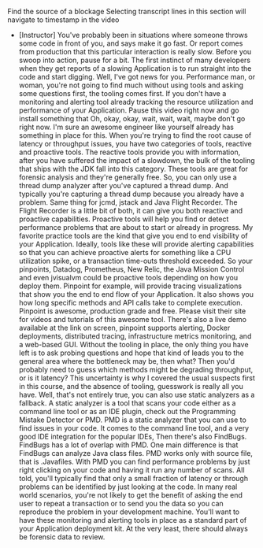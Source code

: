 Find the source of a blockage
Selecting transcript lines in this section will navigate to timestamp in the video
- [Instructor] You've probably been in situations where someone throws some code in front of you, and says make it go fast. Or report comes from production that this particular interaction is really slow. Before you swoop into action, pause for a bit. The first instinct of many developers when they get reports of a slowing Application is to run straight into the code and start digging. Well, I've got news for you. Performance man, or woman, you're not going to find much without using tools and asking some questions first, the tooling comes first. If you don't have a monitoring and alerting tool already tracking the resource utilization and performance of your Application. Pause this video right now and go install something that Oh, okay, okay, wait, wait, wait, maybe don't go right now. I'm sure an awesome engineer like yourself already has something in place for this. When you're trying to find the root cause of latency or throughput issues, you have two categories of tools, reactive and proactive tools. The reactive tools provide you with information, after you have suffered the impact of a slowdown, the bulk of the tooling that ships with the JDK fall into this category. These tools are great for forensic analysis and they're generally free. So, you can only use a thread dump analyzer after you've captured a thread dump. And typically you're capturing a thread dump because you already have a problem. Same thing for jcmd, jstack and Java Flight Recorder. The Flight Recorder is a little bit of both, it can give you both reactive and proactive capabilities. Proactive tools will help you find or detect performance problems that are about to start or already in progress. My favorite practice tools are the kind that give you end to end visibility of your Application. Ideally, tools like these will provide alerting capabilities so that you can achieve proactive alerts for something like a CPU utilization spike, or a transaction time-outs threshold exceeded. So your pinpoints, Datadog, Prometheus, New Relic, the Java Mission Control and even jvisualvm could be proactive tools depending on how you deploy them. Pinpoint for example, will provide tracing visualizations that show you the end to end flow of your Application. It also shows you how long specific methods and API calls take to complete execution. Pinpoint is awesome, production grade and free. Please visit their site for videos and tutorials of this awesome tool. There's also a live demo available at the link on screen, pinpoint supports alerting, Docker deployments, distributed tracing, infrastructure metrics monitoring, and a web-based GUI. Without the tooling in place, the only thing you have left is to ask probing questions and hope that kind of leads you to the general area where the bottleneck may be, then what? Then you'd probably need to guess which methods might be degrading throughput, or is it latency? This uncertainty is why I covered the usual suspects first in this course, and the absence of tooling, guesswork is really all you have. Well, that's not entirely true, you can also use static analyzers as a fallback. A static analyzer is a tool that scans your code either as a command line tool or as an IDE plugin, check out the Programming Mistake Detector or PMD. PMD is a static analyzer that you can use to find issues in your code. It comes to the command line tool, and a very good IDE integration for the popular IDEs, Then there's also FindBugs. FindBugs has a lot of overlap with PMD. One main difference is that FindBugs can analyze Java class files. PMD works only with source file, that is .Javafiles. With PMD you can find performance problems by just right clicking on your code and having it run any number of scans. All told, you'll typically find that only a small fraction of latency or through problems can be identified by just looking at the code. In many real world scenarios, you're not likely to get the benefit of asking the end user to repeat a transaction or to send you the data so you can reproduce the problem in your development machine. You'll want to have these monitoring and alerting tools in place as a standard part of your Application deployment kit. At the very least, there should always be forensic data to review.